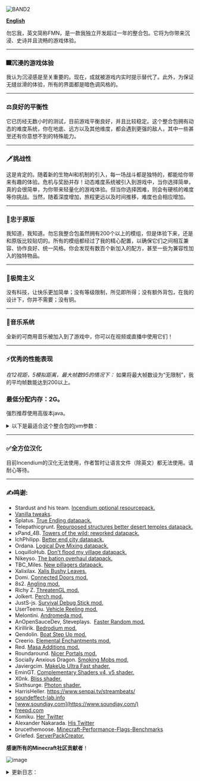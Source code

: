 
![BAND2](https://github.com/Rad586/Forget-Me-Not/assets/99306685/4bf45780-aa77-40ee-a769-95897a52e8e5)

[**English**](./README.md)

勿忘我，英文简称FMN，是一款我独立开发超过一年的整合包。它将为你带来沉浸、史诗并且流畅的游戏体验。

***
### **🎆沉浸的游戏体验**
我认为沉浸感是至关重要的。现在，成就被游戏内实时提示替代了。此外，为保证无缝丝滑的体验，所有的界面都是暗色调风格的。

***
### **⚖良好的平衡性**
它已历经无数小时的测试，目前游戏平衡良好，并且比较稳定。这个整合包拥有动态的难度系统，你在地底、远方以及其他维度，都会遇到更强的敌人，其中一些甚至还有你意想不到的特殊能力。

***
### **🗡挑战性**
这是肯定的。随着新的生物AI和机制的引入，每一场战斗都是独特的，都能给你带来有趣的体验。危机与奖励并存！动态难度系统被引入到游戏中，当你选择简单，真的会很简单，为你带来轻量化的游戏体验。但当你选择困难，则会有硬核的难度等你挑战。当然，随着深度增加，旅程更远以及时间推移，难度也会相应增加。

***
### **🌿忠于原版**
我知道，我知道。勿忘我整合包虽然拥有200个以上的模组，但是体验下来，还是和原版比较贴切的。所有的模组都经过了我的精心配置，以确保它们之间相互兼容、协作良好、统一风格。你会发现有数百个新加入的配方，甚至一些为兼容性加入的独特物品。

***
### **🎨极简主义**
没有科技，让快乐更加简单；没有等级限制，所见即所得；没有额外背包，在我的设计下，你并不需要；没有铜。

***
### **🎵音乐系统**
全新的可商用音乐被加入到了游戏中，你可以在视频或直播中使用它们！

***
### **⚡优秀的性能表现**
_在12视距，5模拟距离，最大帧数95的情况下：_
如果将最大帧数设为“无限制”，我的平均帧数能达到200以上。

### **最低分配内存：2G。**

强烈推荐使用高版本java。
<details>
<summary>以下是最适合这个整合包的jvm参数：</summary>
**默认分配6G，你可以根据需要自行修改xms和xmx的数值**。

`-Xms6G -Xmx6G -XX:+UnlockExperimentalVMOptions -XX:+UseShenandoahGC -XX:AllocatePrefetchStyle=1 -XX:ShenandoahGuaranteedGCInterval=1000000 -XX:+SegmentedCodeCache -XX:ReservedCodeCacheSize=188m -XX:NonProfiledCodeHeapSize=80m -XX:ProfiledCodeHeapSize=96m -XX:NonNMethodCodeHeapSize=12m -XX:MetaspaceSize=320m -XX:+AlwaysActAsServerClassMachine -XX:+AlwaysPreTouch -XX:+PerfDisableSharedMem -XX:+UseNUMA -XX:+UseNewLongLShift -XX:+UseVectorCmov -XX:+UseFastStosb -XX:-DontCompileHugeMethods -XX:+UseCompressedOops -XX:+UseCompressedClassPointers -XX:+UseLargePages -XX:+UseFastUnorderedTimeStamps -XX:+UseCriticalJavaThreadPriority`
</details>

***
### **✅全方位汉化**
目前Incendium的汉化无法使用，作者暂时让语言文件（除英文）都无法使用。请耐心等待。

***
### **✍鸣谢**: 
* Stardust and his team. [Incendium optional resourcepack.](https://modrinth.com/resourcepack/incendium-optional-resourcepack)
* [Vanilla tweaks](https://vanillatweaks.net/). 
* Splatus. [True Ending datapack.](https://modrinth.com/datapack/true-ending)
* Telepathicgrunt. [Repurposed structures better desert temples datapack.](https://modrinth.com/datapack/repurposed-structures-better-desert-temples-compat)
* xPand_4B. [Towers of the wild: reworked datapack.](https://modrinth.com/datapack/towers-of-the-wild-reworked)
* IchPhilipp. [Better end city datapack.](https://www.planetminecraft.com/data-pack/better-end-city-by-ichphilipp/)
* Ordana. [Logical Dye Mixing datapack.](https://modrinth.com/datapack/logical-dye-mixing)
* LoquilloHub. [Don't flood my village datapack.](https://modrinth.com/datapack/dfmv)
* Nikeyso. [The bation overhaul datapack.](https://modrinth.com/datapack/the-bastion-overhaul)
* TBC_Miles. [New pillagers datapack.](https://www.planetminecraft.com/data-pack/new-pillagers-better-structures/)
* Xalixilax. [Xalis Bushy Leaves.](https://modrinth.com/resourcepack/xalis-bushy-leaves)
* Domi. [Connected Doors mod.](https://modrinth.com/mod/connected-doors)
* 8s2. [Angling mod.](https://modrinth.com/mod/angling)
* Richy Z. [ThreatenGL mod.](https://github.com/Numelon-Softworks/ThreatenGL)
* Jolkert. [Perch mod. ](https://modrinth.com/mod/perch/version/1.0.0-1.19.2)
* JustS-js. [Survival Debug Stick mod.](https://modrinth.com/mod/survival-debug-stick)
* UserTeemu. [Vehicle Reeling mod.](https://modrinth.com/mod/vehicle-reeling/versions)
* Melontini. [Andromeda mod.](https://modrinth.com/mod/andromeda)
* AnOpenSauceDev, Steveplays.  [Faster Random mod.](https://modrinth.com/mod/faster-random)
* Kirillirik. [Bedrodium mod.](https://modrinth.com/mod/bedrodium)
* Qendolin. [Boat Step Up mod.](https://modrinth.com/mod/boatstepup)
* Creerio. [Elemental Enchantments mod.](https://modrinth.com/mod/elemental-enchantments)
* Red. [Masa Additions mod.](https://modrinth.com/mod/masaadditions)
* Roundaround. [Nicer Portals mod.](https://modrinth.com/mod/nicer-portals)
* Socially Anxious Dragon. [Smoking Mobs mod.](https://modrinth.com/mod/smoking_mobs)
* Javiergcim. [MakeUp Ultra Fast shader.](https://modrinth.com/shader/makeup-ultra-fast-shaders)
* EminGT. [Complementary Shaders v4, v5 shader.](https://modrinth.com/shader/complementary-unbound)
* X0nk. [Bliss shader.](https://modrinth.com/shader/bliss-shader)
* Sixthsurge. [Photon shader.](https://github.com/sixthsurge/photon?tab=MIT-1-ov-file)
* HarrisHeller. https://www.senpai.tv/streambeats/
* [soundeffect-lab.info](https://soundeffect-lab.info/)
* [www.soundjay.com](https://www.soundjay.com/)
* [freepd.com](https://freepd.com/)
* Komiku. [Her Twitter](https://twitter.com/RrrrroseAzerty)
* Alexander Nakarada. [His Twitter](https://twitter.com/thenakarada)
* brucethemoose. [Minecraft-Performance-Flags-Benchmarks](https://github.com/brucethemoose/Minecraft-Performance-Flags-Benchmarks)
* Griefed. [ServerPackCreator.](https://serverpackcreator.de/#/)

**感谢所有的Minecraft社区贡献者**！

![image](https://github.com/Rad586/Forget-Me-Not/assets/99306685/899561d2-07aa-4f2c-b20b-2034f9f81c56)

<details>
<summary>更新日志：</summary>


## **2.8.0**
  - 新增群系温度系统（kjs）当然也包括下界群系。
  - 怪物现在能通过击杀史莱姆/岩浆怪/村民/玩家来进化自身（kjs）。
  - 地下可能生成会移动的“矿石”（kjs）！
  - 用更加性能友好的方式实现了部分建筑的挖掘疲劳效果（kjs）.
  - 感谢 epic dungeons 模组带来的新地牢！
  - 新附魔：深渊诅咒（kjs）！它将根据你护甲上的诅咒种类提升伤害！
  - 发射器可以使用末影珍珠了（kjs）.
  - 感谢新版 andromeda 模组带来的工具提示动画！
  - 禁用了峡谷生成。
  - 降低了美西螈生成率，提升性能。
  - 用钗的灾厄村民现在只能固定格挡 7 点伤害。
  - 让所有自定义的“非常稀有”等级的附魔无法交易获取（kjs）。
  - 现在连锁闪电附魔与横扫之刃不兼容了（kjs）。
  - 修复了洞穴中生成猪的问题（拼写错误导致）。
  - 将常量声明移动到了对应的模块里（kjs）。
  - 恢复了长按攻击设定。
  - 把洞穴迷雾的颜色改成了黑色。
  - 新增了 waxable coral。
  - 更新了 faster random。
  - 更新了 emi。

## **2.7.1**
  - 新增了 threadengl，见 2.7.0。
  - 修复了地下城装备附魔的崩溃。
  - 用 this is what u need 替代了 show me what you got，预防可能的崩溃。
  - 修复了轮子配方。
  - 实现了 up we go 模组的内容，烟花现在能给实体提供升力了（kjs）。
  - 改变了高亮流浪商人的方式(kjs).
  - 优化了 kjs 代码里的代码生成。
  - 新增了 beautiful tnts。
  - 更新了 bad optimizations。
  - 更新了 immediately fast。
  - 更新了 furnace boost。
  - 更新了 appleskin。
  - 更新了 farmers delight。
  - 更新了 servercore。
  - 更新了 fabric language kotlin。
  - 更新了 boat break fix。
  - 更新了 emi。

## **2.7.0**
  - 酿造系统大升级！新增了66种药水及其合成配方（kjs）！小心，女巫也可能会投掷这些新药水！（kjs）!
  - 更多，更多附魔！新增了28个新附魔（kjs）！有的诅咒有时能发挥正面作用。
  - 劫掠者，卫道士，猪灵，猪灵蛮兵现在能使用不同武器，发挥其特长了（kjs）！
  - （还没有加，cf不通过）新增了 threatengl，为客户端带来了帧数的飞跃。
  - 感谢 options profile 模组带来的配置预设功能！
  - 重构了两次 js 代码，现在性能比以前还要更好（kjs）。
  - 重新构想并改进了战斗体验。现在你的攻击速度更快（牺牲了一些攻击力），并且能够无前摇地造成伤害。此外，你不再能“长按攻击”了。
  - 新增了 icterine。尽管我禁用了几乎全部成就，仍然留下了一些来保证 incendium 正常运作。
  - 新增了 geckolib armor compat。我也不懂这个能不能提升性能...
  - 回调了 tectonic 的地形高度修改。
  - 新物品：免死金牌（kjs）！这是一个下界版的不死图腾。你可以用金块合成它！
  - 不是新武器（上次忘说了）：吹雪！这是一把武士刀，可以通过潜行、疾跑、空中三种状态，组合剑技！由流浪者掉落。
  - 新武器：流火！这是一把杖形武器，能够生成并号令火球，发动致命的攻击！潜行右键可以将小火球合并，召唤大火球攻击敌人；普通右键可以号令单个火球攻击敌人！由尸壳掉落。
  - 新物品：恶魔之心！它能够复活你...吗？由凋灵骷髅或凋灵掉落！
  - 修复了原版 bug：现在末地→主世界的传送不会重置除了末地环境效果的药水效果了（kjs）。
  - 修复了原版 bug：玩家重新连接不会再重置药水效果的倍率了（kjs）。
  - 尝试修复了玩家血量为 NaN 的 bug（kjs）。
  - 不知道谁忘记给黄金钥匙和虚空钥匙加配方了。我保证它们现在能合成了。
  - 用 andromeda 里的神秘袋代替了神秘包裹。现在它可以到处丢了。
  - 用 andromeda 的解除骑乘特性代替了 kjs 里的实现。
  - 实现了一些苦力怕机制（kjs）, 开启了生物破坏游戏规则，移除了 health blast。
  - 用普通骷髅头颅替换了下界哨站的凋零骷髅头颅。
  - 重新配置了 terralith 的地下建筑的战利品表，顺手干掉了铜矿。
  - 溺尸可以在洞穴的水坑里生成了。
  - 你有可能遭遇幻术师伪装的劫掠者！这个劫掠者有点可疑（kjs）...
  - 每击杀玩家三次，末影龙都会恢复其最大生命值的50%。末影龙，我是来谈条件的...等等，啥？！
  - 将末影龙的伤害提升了约30%，桀桀桀~
  - 被末影龙击杀将减少你总计1点生命上限（kjs）。
  - 修复了末影龙最后一击时血量为 null 的问题（kjs）。
  - 末影之眼在掉落时会发光了(kjs)。
  - 移除了 无史莱姆块摔落伤害特性（kjs）。
  - 实现了物品掉落的腾空效果，移除了 droplight 及其附属（kjs）。
  - 更新了汉化。
  - 把 options.txt 移动到了 kubejs/config 文件夹里，防止覆盖用户配置（kjs）。
  - 现在红色下界砖及其变种将掉落普通下界砖，除非用精准采集。
  - 如果掉落虚空，你将会以6颗心为代价，传送回地表。
  - 通过预加载下界和末地，防止了首次进入的卡顿（kjs）。
  - 你现在不会出生在山地了。
  - 移除了 entity culling。
  - 移除了 nullscape。
  - 移除了 spoorn bounty mobs。
  - 移除了 spark。我也不知道自己为什么会忘记删...
  - 移除了 arrow entity loop drop。
  - 移除了 remove kjs default lang。
  - 新增了 morejs。
  - 新增了 stoneworks。
  - 新增了 texels paintings。
  - 新增了 show me what you got。
  - 重新加入了 fuel info。
  - 更新了 modernfix。
  - 更新了 immediately fast。
  - 更新了 faster random。
  - 更新了 bad optimizations。
  - 更新了 kubejs。
  - 更新了 emi。
  - 更新了 fancy menu。
  - 更新了 fabrication。

## **2.5.0**
  - 感谢 mobtimizations 带来的生物 AI 优化！
  - 感谢 nullscape 带来的末地群系更新！此外，优化了末地重力的实现（kjs）！
  - 优化了世界生成。一开始可能有点小卡（因为加载太快了），但很快会恢复正常。将区块构建线程限制至 2，减少了卡顿。简而言之：更少的群系细节，更快的世界生成。
  - 更新了 faster random。世界生成应该会快很多。旧存档的世界生成可能会有一些不连续。
  - 重写了脚本。有的运行速度得到了飞跃，有的可读性大大提升（kjs）。
  - 革新了附魔系统。铁砧的等级上限被锁定在了 50，但你不会再获得诅咒惩罚了。
  - 更广阔的地貌！
  - Progressive bosses 的功能已经被 be style wither 和 true ending 取代了。享受头目战吧！
  - 现在你可以切换开关自动拾取功能了！功能虽小，但大大提升了实用性。
  - 对一些群系的地物进行了去重，现在世界生成会更快更连续。
  - 修复了末地→主世界的传送触发死亡惩罚机制的问题（kjs）。
  - 特定怪物的攻击可能给予你负面效果！现在这些生物更有“个性”了！
  - 修复了时间命令扰乱血月事件的问题（kjs）。
  - 有发光效果时，受击将使吸引周围怪物的仇恨（kjs）。
  - 减少了破碎的热带草原和黑森林群系生成时造成的卡顿。
  - 用 async locator 代替了 structure essentials。
  - 优化了 servercore 的配置文件，减少了卡顿。
  - 稍微优化了猪灵的 AI。
  - 苦力怕在爆炸时可能产生药水效果云（kjs）。
  - 灾厄村民现在可能射击烟花火箭，甚至吹奏他们的山羊角（kjs）！
  - 感谢 flower patch 使花朵能像蜡烛一样放置！此外，这些花丛能够在世界中生成！
  - 感谢 swampier swamps 带来的更好的沼泽！此外，就像新版本的游戏那样，能发射带毒箭矢的骷髅也会在沼泽中生成！
  - 现在整合包不与小地图类模组冲突了（kjs）。
  - 感谢 totw modded 和我自己带来的指路石高塔变种！我懒得把我做的变种单独发一个数据包，你可以随便用就是了。
  - 感谢 hopo better ruined portals 带来的新结构！有一些结构本来是生成在地下的，但我把他们整上来了。此外，我还对它们做了一些平衡性调整。
  - 新的交通方式：拉车！你可以自己拉，也可以用马来拉！
  - 新的交通方式：滑翔之羽（kjs）！它将为你带来短暂的滑翔能力！
  - 现在你无法破坏被守护的容器了（但你仍然可以炸开，或用漏斗偷掉）。
  - 你现在无法在水中使用末影珍珠了（kjs）！
  - 鹦鹉现在不会在你跳跃时下肩！此外，如果你肩上有鹦鹉，你不会再受到摔落伤害（kjs）！新增了 perge 模组。
  - 现在你可以在生存模式合成并使用调试棒了（功能有限）！新增了 survival debug stick 模组。
  - 感谢群星模组带来的微存储功能！现在你可以像老版本那样，在合成栏存放物品！
  - 感谢 backported wolves 为我们带来新版本的变种狼！
  - 现在你最多同时拥有三只狼（kjs）。
  - 用于击杀生物的箭矢将会掉落自身。新增了 arrow entity loot drop 模组。
  - 传送门遗迹的箱子有小概率生成被诅咒的盔甲！小心，这些“生物”（或者说盔甲？）来自下界，能够破坏方块！
  - 现在你能够在无支撑方块的情况下放置梯子！新增了 lengthy ladders 模组。
  - 现在你可以通过潜行来伤害村民警卫。此外，攻击铁傀儡和村民需要潜行了（kjs）。
  - 新增了 vehicle reeling 模组。
  - 通过某种天才的方式实现了火把附火攻击。移除了 torch hit。
  - 修复了宠物驯服后生命不满的问题（kjs）。
  - 修复了 living things 模组的战利品表。
  - 修复了苦力怕爆炸给予无限假虚弱效果的问题（kjs）。
  - 船或矿车内的生物受到玩家攻击时会下船（kjs）。
  - 水下受击将降低玩家氧气值（kjs）。
  - 每 6 天，玩家都可以豁免一次致命伤害（kjs）。
  - 被驯服的实体现在不会死于“部分”伤害（kjs）。
  - 现在村民交易不会重置了，但注意，他们的交易不会随工作站改变而重置！此外，平衡了村民交易。
  - 使用“对应”工具攻击铁傀儡或雪傀儡将造成额外伤害（kjs）。
  - 着火时举盾将减少其耐久（kjs）。
  - 禁用了高压苦力怕生成。
  - 消灭了悦灵（性能原因）。
  - 启用了群星模组的磁铁。
  - 现在玩家死亡掉落物不会消失了（kjs）。
  - 实现了手动下船（kjs）。 移除了 this boat is mine。
  - 实现了睡眠增益（kjs）。 移除了 bed benefits。
  - 将牛奶桶的最大堆叠数量设为了 4.
  - 现在史莱姆块将完全防止摔落伤害（kjs）!
  - 现在右键追溯指南针和钟会有提示了（kjs）。
  - 禁用了村民跟随绿宝石的特性（性能原因）。
  - 移除了 combat enchantments（性能原因）。
  - 一些动物不再会消失了，享受农耕吧！
  - 改变了一些结构的盐和散布类型。
  - 消灭了村民航船和灾厄村民的丛林哨站的铜。
  - 纠正了脚本中的拼写错误（“dialouge”）（kjs）。
  - 整理分类了服务端脚本（kjs）。
  - 为刷怪笼和调试棒添加了提示（kjs）。
  - 新增了 kubejs additions。
  - 其他我忘记或懒得列出的细节。
  - 移除了 environmental creepers，它的功能已经在 majrusz's difficulty 中实现了。
  - 移除了 dragon fight，它会在龙战中途导致崩溃。
  - 移除了 glow inc sac，它的功能已经在 unaverage tweaks 中实现了。
  - 移除了 custom speed，它偶尔会导致崩溃。
  - 更新了 tectonic。
  - 更新了 andromeda。
  - 更新了 unaverage tweaks。
  - 更新了 fabrication。
  - 更新了 modernfix。
  - 更新了 immediately fast。
  - 更新了 bad optimizations。
  - 更新了 emi x2。
  - 更新了 fancymenu x3。
  - 更新了前置：fabric language kotlin, architectury, cupboard, konkrete and rhino。
  - 更新了 fabric loader。

## **2.3.0**
  - 怪物们的反击！掠夺者现在可能使用一次性的烟花攻击；怪物们可能成群出现；苦力怕拥有一定的爆炸抗性并可能携带负面效果；唤魔者可能使用他们的不死图腾；如果你击杀太多亡灵生物，怪物军团将会为它们报仇；击杀末影龙后，部分怪物将更加难缠。加入了 majruszs difficulty
  - 很多很多方块现在拥有“粗糙度”和“弹性”的设定，虽然这项改变很难察觉，但能让你的探索更加有趣！
  - 感谢 majruszs enchantments 带来的新附魔！
  - 通过 kubejs 实现了“有限的生命”的特性。移除了 limited lives
  - 修复了与超级血月相关的东西
  - 抹除了发光鱿鱼。用荧石粉，而不是发光墨囊！
  - 现在会有更多与下界合金相关的东西出现在下界的宝箱里
  - 削弱了龙装备
  - 禁用了灵魂吞噬者以及爆炸附魔
  - 为豹猫，青蛙，悦灵，蜜蜂和狐狸新增了战利品
  - 略微提升了宝箱怪的出现概率
  - 新增了游戏载入界面的转场效果
  - 为铁砧的小提示添加了文字描述
  - 为首次击杀铁傀儡，以及左键指路石新增了提示
  - 禁用了劫掠兽死亡动画（兼容性原因）
  - 修复了试验假人物品名未翻译的问题
  - 更新了 modernfix
  - 更新了 emi
  - 更新了 fancymenu x2
  - 更新了 fmndis

## **2.2.1**
//一些关键的修复
  - 修复了一个与 takes a pillage 相关的崩溃
  - 服务端现在能正常使用了
  - 修复了与 end island enderman 相关的格式错误
  - 一些减少卡顿的优化
  - 重新加入了 bad optimizations
  - 略微优化了启动时脚本
  - 修复了游戏不使用系统语言的问题
  - 更新了 fancymenu，应该修复了很多小的UI问题，同时更新了所有自定义UI来适应新版本
  - 改变了物品拾取提示的触发条件
  - 禁用了玻璃瓶投掷
  - 加入了 seamless loading screen
  - 为首个被破坏的木头加入了提示
  - 暂时移除了 progressive bosses（兼容原因）
  - 重新加入了 universal enchants. 
  - 禁用了蜘蛛护甲套装
  - 减少了树叶掉落物
  - 死亡掉落物品现在会发光
  - 移除了 custom splash screen
  - 移除了 remove reload screen

## **2.2.0**
//最后，高速区块加载与稳定高帧达成了和解。
  - 修复了一个与地下城护甲相关的崩溃
  - 修复了一个与村民交易配置相关的崩溃
  - 提升了区块加载速度
  - 为了更高的效率，用 stutter fix 取代了 smooth boot
  - 脚本优化
  - 为了更好的性能，禁用了树叶缓速
  - 移除了 FMNS（泰拉瑞亚史莱姆）。我受不了那些古怪的碰撞箱了
  - 为了更好的性能，禁用了水中气泡柱和熔岩飞溅效果
  - 引入了等级来削弱经验修补附魔
  - 提升了困难难度下，僵尸与骷髅的伤害，以及苦力怕的生命值
  - 降低了在小型飞艇中获得钻石的概率
  - 减少了制作追溯珍珠所需的末影珍珠
  - 僵尸村民得到了强化
  - 现在你能够用滚轮选定收纳袋的物品了。新增了 bundle scroll
  - 你现在能够将鱼放回水中了！
  - 改进了山脉生成！更新了 tectonic
  - 加入了提示音，以及载入提示
  - 改变了大型建筑的密码值和异种建筑间隔，它们现在（应该）不会和中型建筑生成在一块了
  - 加入了 presence footsteps。禁用了 auditory 的方块音效。挺酷的
  - 副手位盾牌在不使用时将自动隐藏。加入了 shield disruptor
  - 改进了前进（或后退）和跳跃镜头。加入了 camera overhaul
  - 改变了追溯指南针的给予时机
  - 修复了工具的选择与使用音效
  - 改进了穿刺附魔的描述
  - 修复了箱子提示
  - 为红石矿石和火把新增了提示
  - 移除了水下粒子
  - 提升了雨的透明度
  - 为了兼容性，移除了 universal enchants
  - 为了更好的性能，用 wolves with armor 替代了 armorful
  - 为了更好的性能，移除了 tumbleweed
  - 不会有怪物生成在空岛上了。享受风景吧
  - 移除了 mes
  - 移除了 fish on leash
  - 更新了 emi x2
  - 更新了 fabrication
  - 更新了 harvest with ease
  - 更新了 enchant tweaker

## **2.1.2**
  - 为环境音效添加了音调变种！ 
  - 新的灾厄村民！加入了 takes a pillage
  - 大改了追溯珍珠，现在它用起来舒服多了
  - 更好的末地龙战！加入了 true ending 数据包
  - 革新了饥饿值生命回复系统，就和 combat test 里的一样！加入了 good oi' regen
  - 新的海上结构供你探索！加入了 dungeons arise seven seas
  - 末地建筑现在不会再生成在主岛上了
  - 在脚本中用玩家进度代替了持久数据，应该能避免死亡重置的问题了
  - 袭击中的灾厄村民可能会穿着护甲。用 armorful 代替了 wolves with armor
  - 新的史莱姆机制与动画。加入了 luna slimes
  - 禁用了紫水晶生长。紫水晶应该是稀缺资源，而不是可大量刷取的玩意儿
  - 修复了玩家的起始脚本在服务端运行的问题
  - 移除了铁傀儡和狼的自然回血
  - 写了个玩家进度清除器，防止玩家数据里存太多东西
  - 再也不用担心一次破坏太多方块！加入了 relaxed instabreak，当然还有关于它的小贴士
  - 20 以上的生命值现在合到一条展示。加入了 colorful hearts 
  - 加入了风滚草！
  - 加入了新的末地结构
  - 把自定义村民交易带回来了
  - 降低了袭击者的跟随半径
  - 大幅减少了箱子中出现的石英
  - 更好的史莱姆攻击效果
  - 修复了关于末影龙的提示
  - 新增了：黑曜石、草、马、羊驼、狼和紫水晶母岩的提示
  - 物理模组的彩蛋特性现在已经无法触发了。很多人误触按键，按钮乱飞，现在再也不会了
  - 你不会再出生在海洋群系中了
  - 禁用了一些环境音效，还有守卫者的诅咒音效（很吵）
  - 加入了 bad optimizations，应该能带来一些性能提升
  - 加入了 unaverage tweaks 
  - 加入了随机化默认烟花。新年快乐！
  - 更新了 andromeda x2
  - 更新了 modernfix x2 
  - 更新了 emi 
  - 更新了 fabrication x3 
  - 更新了 go fish 
  - 移除了 piglin safety（功能重复）
  - 移除了 better hidden chat（不再需要）
  - 移除了 eldritch mobs（导致 bug）
  - 移除了 spark，这个模组仅用于测试

## **2.1.1**
  - 修复了船和矿车无法使用的问题
  - 亡灵诅咒现在与黑暗诅咒不兼容
  - 金钥匙可以被烧炼回收成金锭了
  - 为金钥匙和兔子皮添加了游戏内提示
  - 将工作台的工具提示换成了游戏内提示

## **2.1.0**
  - 将指南替换为了游戏内的实时提示
  - 通过 kubejs 实现了游戏后台的一堆东西。移除了 FTB 任务及其依赖。这花了一些时间，但值得
  - 重新加入了原版音乐！一共 43 首！
  - 为锻造台、铁砧、工作台和祛魔台添加了提示按钮
  - 修复了一处稀有的，因末影珍珠导致的崩溃
  - 修复了一个经验复制手段。小心束魂附魔和绑定诅咒的组合！
  - 附近有怪物时，你无法打开箱子！但是你可以使用金钥匙强行打开它们
  - 僵尸现在能够拾起或生成时自带物品并投掷它们！它们也许不太聪明，但总会有办法的
  - 为工作台和附魔台添加了工具提示
  - 降低了从猪灵蛮兵掉落特殊装备的概率
  - 提高了骷髅的伤害。*狙击手就位*
  - 重新绘制了染料的贴图，现在看起来更贴合原版了
  - 为难度选择界面添加了提示
  - 为首次重生，首次破坏石头，首次破坏深层铁矿石，首次进食，首次拾起灵魂之星，首次攻击僵尸，首次攻击骷髅，首次攻击苦力怕，首次攻击史莱姆（或岩浆怪），首次攻击村民警卫等等事件添加了提示。在游戏里试试就知道了
  - 恶魂死亡爆炸，同时配备了新的死亡动画。好玩，哈哈。
  - 大幅加强了成年僵尸村民，但小僵尸村民不会主动攻击你。此外，还降低了村民被感染为僵尸村民的概率
  - 降低了守卫者移动速度
  - 移除了高山群系中的部分地表铁矿石
  - 修复了橡木船名字。世界上只有一种船
  - 修复了物品展示框的显示问题。不知道为啥我把它关掉了
  - 附魔金羽毛可能出现在高塔的箱子里了
  - 降低了床的爆炸强度
  - 削弱了手斧
  - 移除了 llama steeds它的功能在 tweakeroo 中已经被实现了
  - 移除了失落城镇建筑的氧化铜装饰建筑
  - 更新了 andromeda x2
  - 更新了 waystone
  - 更新了 fabricatio
  - 更新了 fabric api

## **2.0.0**
  - Boss音乐和credit界面音乐回归！ 
  - 降低了末影龙自然回血以及龙息攻击频率
  - 将进化附魔的等级上限设置为了Ⅱ
  - 修复了下界合金巨锤和长枪的升级配方
  - 修复了灵魂之星分解配方
  - 再次消灭了最后的一点铜矿
  - 降低了末地外岛变种末影人的追踪半径
  - 更新了MakeUp shader，不会在特定月相出现黑屏了
  - 现在禁用了世界地图、小地图模组。很多人用它们传送作弊
  - 一些游戏规则优化
  - 更新了recipe essentials 
  - 更新了EMI x2 
  - 更新了Harvest with ease 
  - 更新了fabication 
  - 更新了BOMD 
  - 更新了modernfix 

## **2.0.0b**
//欢迎来到一个全新的，充满生机的世界，留下更多美好的回忆吧。
  - 更壮丽的地形生成与自然音效
  - 更多建筑以及更优的建筑生成
  - 游戏的版本由 1182 迁移到了 1192
  - 更优的性能
  - 更好的平衡
  - 更少的模组

## **1.3.3**
  - 添加了新的音乐！它们都来自于Komiku，一位非常棒的艺术家！
  - 为指南添加了翻译键。一本指南，多种语言！
  - 大改了默认的物品附魔
  - 更新了附魔组别
  - 新增了audio engine tweak。这应该能够修复与声音池相关的bug
  - 禁用了村民警卫的副手物品。这应该能修复那些少见的大卡顿
  - 远程攻击现在能够无视无敌帧。多重射击现在与无限，力量与虚空射击不兼容了。远程怪物现在更强了
  - 更长的死亡物品消失事件（20分钟）
  - 清理了一些kubejs的代码
  - 更新了地下城武器模组的武器描述
  - 禁用了漂浮射击。有漂浮射击Ⅲ后，你可以到处乱飞
  - 降低了度过超级血月所需的击杀数
  - 新增了bastion overhaul
  - 常规指路石高塔的梯子现在直通塔顶
  - 幻翼现在无法穿过方块了
  - 用深层金矿石代替了沙漠海底神殿变种里的粗金块
  - 减小了下界矿石的生成规模。下界挖矿的收益太高了
  - 破坏你自己的指路石现在只会掉落一个灵魂之星了。但第一次破坏会返还两个
  - 将不死族海盗船的海豚骑士换成了守卫者骑士
  - 新增了no more underwater dismount。现在真的会有守卫者骑士了
  - Shiraz palace中的怪物不会再掉落护甲了，且其中的凋零骷髅被替换为了普通骷髅，它们现在持有带冲击附魔的弓
  - 禁用了零重力附魔
  - 降低了主世界陆地海底神殿变种的生成率
  - 焦黑矿井现在生成于雪原群系中
  - 指路石现在永远只会消耗1级经验
  - 降低了流毒嵬中，灼炎僵尸的生成权重和数量。降低了灼炎僵尸的跟随距离
  - 降低了灾厄村民的跟随距离
  - 移除了去强制加载的操作
  - 移除了FMND。将它的维度提取成了一个数据包
  - 附魔台现在不需要书来合成了。没有书，这就是百分百的魔法
  - 将投射物的可视距离改为80，它们现在不会在低模拟距离下看起来有问题了
  - 移除了seperated leaves。它让丛林里的小灌木秃顶了
  - 提升了fmn tweaks的载入优先级
  - 清理了自定义和汉化包内的文件，也许提升了启动速度
  - 降低了刷怪笼检测半径，略微提升了性能
  - 可投掷的碗和荧石粉
  - 让地下城武器和护甲的描述更暗，提升可读性
  - 将起始信息的通知消息转移到了动作栏上
  - 将月相事件的通知消息转移到了动作栏上
  - 移除了aquatictorches

## **1.3.2**
  - 修复了袭击中的巨大卡顿。禁用了唤魔者和卫道士的死亡动画
  - 提升了最低受到摔落伤害的高度。新增了minfalldistance
  - 修复了沙层材质。更新了FMNIW. 
  - 修复了一个刷经验的方法。禁用了灵魂水晶拆解
  - 汉化了旅行者地图
  - 右键钟来高亮袭击者十分钟
  - 将ice tower和castle的铜块换成了各种海晶石块
  - 铁傀儡和猫现在能够行走在细雪上（听起来有点怪），且免疫寒冷伤害
  - 禁用了鲨鱼和鲸鱼生成。我们不需要这些在水下疯狂自转的大块头
  - 增加了卫道士的移动速度
  - 调整了寒冷群系的战利品表
  - 削弱了地下城护甲的速度加成。削弱了雪之护甲套装
  - 禁用了莽撞附魔。前期太冲，后期太强
  - 减少了死亡物品扩散半径。现在你不会满地爆物品了
  - 减少了shiraz palace和scorched mines的战利品
  - 防止玩家误伤村民守卫（你仍然可以用打火石激怒他们）。不过你不会想和他们干架的，相信我
  - 玩家现在在死亡时会掉落更多经验
  - 现在饥饿的消耗速度都和普通模式下一样了
  - 将指路石传送等级消耗上限设置为2
  - 削弱了咯笑扫帚。禁用了咯笑扫帚的合成配方
  - 调整了铁砧回收配方
  - 作物堆叠上限上升到了72
  - 移除了钻石的堆叠限制
  - 提升了村民守卫护甲的耐久度
  - 禁用了desert ruin的生成
  - 降低了仙人掌果生成率
  - 移除了terralith建筑中的铜
  - 更新了黄金羽毛的效果。现在会有一个小小的抬升了！
  - 延长了收纳袋消失时间
  - 为之前新增的动物修改了死亡动画
  - 移除了沙层战利品表
  - 移除了重装兵的皮革掉落
  - 更新了modernfix. 
  - 移除了日志中的配方错误信息
  - 更新了structure essentials
  - 为提升载入速度，清理了一些不被使用的材质。更新了FMN animals。更新了FMND
  - 更新了FTB Quests
  - 移除了whereisit。我不认为加了那么多新物品
  - 移除了fabric shield lib. 

## **1.3.1**
//亡羊补牢，为时不晚。
  - 更新了群系标签，提升了兼容性
  - 回滚了血条展示样式
  - 新增了鲜血大剑和猩红王冠。猪灵蛮兵小概率掉落。
  - 调整了胡萝卜模式的增益曲线
  - 将immersive weathering替换为了FMNIW，改善了性能
  - 新增了Yungs Better End Island
  - 禁用了Andromeda的自动作物种植，因为已经有对应模组了（性能更优）
  - 回滚了seperate leaves的版本，比新版快一些些
  - 玩家登录时移除所有强制加载区块，改善性能
  - 修复了金粒和金锭的烧炼及熔炼回收配方。
  - 移除了日落综合症。这个机制有些问题。
  - 禁用了刷怪笼中的生物渲染，因为它与光影有冲突，还会导致破坏时短暂的卡顿
  - 修复了按下shift时，铁制盔甲在锻造台中的错误摆放。调整了板甲配方。
  - 村民警卫，驯鹿，胡秃鹫，还有所有种类的羊，鸡，兔子都可以在细雪上行走，且免疫寒冷伤害了
  - 可投掷的玻璃瓶。没人会不爱这个特性的
  - 因为Andromeda模组，现在你能够用矿车采掘整个箱子（包括内容物）了
  - 减半了末影龙的自然生命回复
  - 降低了精英怪生成率
  - 降低了胡秃鹫的生成权重
  - 调整了收纳袋配方。追兔子很累
  - 皮革靴子现在自带摔落保护Ⅰ
  - 修复了犀牛的战利品表
  - 降低了岩浆史莱姆的刷新率
  - 削弱了小僵尸、小封冻僵尸、小灼炎僵尸和小尸壳
  - 削弱了蓝色史莱姆
  - 增加了山羊毛皮→羊毛配方。山羊现在能掉落羊肉了
  - 冰河猎人现在可能掉落坚固登山套装中的一个装备
  - 清除了所有配方成就
  - 用绯红菌核代替了猩红山脉的深层红石矿石
  - 设计了路径点创建界面的暗色界面
  - 现在锻造台能用镐子挖了，烟熏炉能用斧头挖了
  - 改变了附魔攻击粒子和暴击粒子
  - 略微调整了黄金羽毛和村民警卫的头盔的材质
  - 禁用了bliss的物理模组兼容。它们本来就兼容
  - 移除了improved stations。真的有人用过这些半砖工作站吗？
  - 移除了YDM's weapon master. 
  - 移除了kiwi，它是用于测试的

## **1.3.0**
//细节定成败。
  - 修复了胡萝卜模式。我一直没注意到这个问题，直到我做了一堆吃的，然后生命值上限一点没提
  - 标签化合成。没有日志刷屏，更好的兼容性，更加合理。仍然有一些无法语法分析的配方，但这是另外一个模组的问题，相信我，它们什么影响都没有
  - 为警卫村民定制了独特的装备！并且他们现在不会一直吃吃吃了
  - 修改了地下城护甲的工具提示。现在它描述的是对应套装的能力
  - 修复了部分群系的生物生成。现在那些群系不会只生成猪和史莱姆了。这是一些误拼写的ID和重复的键值导致的。抱歉！如果仍有此类问题，请向我汇报。
  - 革新了使用小刀击杀的动物掉落物
  - 出于平衡原因，移除了spoorn bounty weapons
  - 修复了100天事件的维度锁
  - 更新了指南。新增了“日落综合症”
  - 禁用了mining dimensions模组的附魔。用FMND替代了mining dimensions
  - 修复了长时间游玩导致的受伤延迟问题，大概
  - 修复了狼和铁傀儡的自动生命回复
  - 新增了畜肉肉片及其配套的食用动画以适配农夫乐事
  - 修复了C2ME关于矿石生成率的日志刷屏
  - 用nerb替代了no recipe book，提升了性能
  - 禁用了紫水晶傀儡的生成。本来它会生成在针叶林里...
  - 新增了Narrus Yeetus，移除了rebind narrator。大概增加了启动速度
  - 新增了removee2jworldgen
  - 为什么不是铁避雷针呢？
  - 用黄金羽毛替换了高塔的缓降药水
  - 略微提高了死亡惩罚
  - 修复了寒冰补给箱的战利品表
  - 修改了灵魂之星的工具提示
  - 指路石现在可以被合成了
  - 为几乎所有生物掉落添加了"killed_by_player"的条件
  - 无精英末影龙和凋零
  - 禁用了僵尸投手的生成
  - 降低了地狱中，恶魂的生命值
  - 削弱了小僵尸疣猪兽
  - 提高了地下城武器的出现率，降低了简单刀剑武器的出现率
  - 管道哨兵现在可能掉落末影之眼
  - 沙漠烈焰人现在可能掉落烈焰粉和金锭
  - 移除了废弃矿井中的绳子战利品
  - 移除了海盗船上的红石战利品
  - 移除了更好的要塞中的红石战利品
  - 将劫掠兽重新加入了劫掠事件中
  - 蝎子现在能够生成在雨林中
  - 为鲸鱼添加了生成消耗
  - 拓展了可作为石头来合成的物品
  - 降低了秃鹫和胡秃鹫的索敌距离
  - 降低了部分水生生物的速度
  - 起始提示
  - 为更多生物更新了受击粒子
  - 修复了仙人掌果的配方
  - 禁用了living things和earth to java mobs中的血量递增
  - 一些数不上名来的小修复
  - 武器化的门
  - 更新了redirector
  - 更新了the impossible library
  - 更新了FTB teams. 
  - 新增了complementary v5光影
  - 新增了Bliss光影

## **1.2.3**
  - 从灾厄巡逻队中移除了劫掠兽
  - 修复了rotten creatures的怪物生成问题，它的配置文件本来是无效的
  - 禁用了精英怪物的加速和冲刺能力
  - 降低了连锁挖矿的饥饿消耗
  - 提高了紫水晶傀儡生成在紫水晶洞中的概率
  - 石英现在是概率掉落了
  - 降低了青金石的掉落量
  - 禁用了咸水鳗鱼和鹦鹉螺的生成
  - 提升了卫道士和猪灵蛮兵的移动速度
  - 削弱了困难模式下的警卫村民
  - 略微降低了困难难度下的骷髅血量
  - 调整了羽人、瑾瑜、苦力怕、海洋、图腾、烈焰、巨龙、芝士、寒冰之心的合成配方
  - 调整了铁砧回收配方
  - 禁用了附魔金苹果的合成
  - 移除了风袭山丘的铜矿生成
  - 移除了巫妖塔的红石生成
  - 降低了CIT的检查频率，提升了少许性能
  - 替代了部分advanced compass中的材质，大概能提升渲染性能
  - 警卫村民现在不会把铁巨剑作为武器了
  - 新增了fish no stuck. 
  - 为铁傀儡调整了死亡动画
  - 调整了青金石在附魔台上的展示动画。现在它们看起来不会那么像掉落物了
  - 调整了魔法火焰的破坏效果
  - 更新了JEI的汉化
  - 更新了Living Things. 
  - 改变了illager invasion模组的某些材质来适配整合包

## **1.2.2**
  - 禁用了一刷经验的方法，禁用了灵魂水晶的堆叠
  - 基于难度的头目属性和维度怪物属性
  - 基于时间的怪物难度（从第40天开始增加）
  - 新增了Just Enough Farmers Recipes。我居然忘记了……
  - 新增了redirectionor，更新了redirectionor
  - 禁止了因长时间不睡眠而生成的幻翼
  - 修复了无法在工作台上快捷合成的问题。移除了visual workbench
  - 延长了闲置FPS降低的等待时间
  - 提升了死亡惩罚
  - 降低了史莱姆额外掉落出现的概率
  - 削弱了小疣猪兽
  - 回调了灼炎僵尸的属性
  - 禁用了冻结附魔
  - 降低了独特级武器在箱子中的开出率
  - 降低了灼炎僵尸在绯红森林中的生成率
  - 调整了渔获
  - 降低了钓上钻石鱼的权重
  - 新增了Logical Dye Mixing数据包
  - 禁用了更好的废弃矿井中的红石矿生成
  - 禁用了女巫的红石掉落
  - 禁用了普通劫掠者的绿宝石掉落
  - 为easy anvils设计了暗色界面
  - 为上色模组添加了汉化
  - 更简洁的物品标签
  - 更新了modren fix
  - 更新了Illager Invasion
  - 更新了三次fabrication
  - 更新了两次separated leaves

## **1.2.1**
//1.2.1侧重于bug修复以及性能提升
  - 修复了指路石无法生成在下界和末地高塔上的问题
  - 末地掉入虚空的玩家现在能够掉回到主世界了
  - 新增了servercore，移除了get it together drops. 
  - 修复了建筑中灯笼含水的问题。移除了Lanterns Belong On Walls
  - 移除了project: save the pets
  - 移除了sneaky curses
  - 移除了extended armor bars
  - 禁用了怪物的狂暴和分身能力
  - 禁用了魔鬼鱼，骨蛛和海马的生成
  - 禁用了泥浆湖生成
  - 新增了separated leaves
  - 附魔之瓶现在无法作为祛魔台的催化剂了。新增了灵魂之星分解为附魔之瓶的配方
  - 劫掠兽不会再出现在劫掠队伍中了。无精英劫掠兽
  - 拓展了灵魂之星掉落的生物击杀列表
  - 调整了木乃伊僵尸的生成群系，它们现在不会生成在沙滩上了
  - 移除了原版箱子中的红石
  - 禁用了攀岩僵尸的生成
  - 火焰保护附魔无法再被应用到物品上
  - 削弱了无名之刃和坚挺暴风刃
  - 降低了灼炎僵尸的生命值
  - 略微降低了绯红森林和灵魂沙峡谷的灼炎僵尸的生成规模
  - 移除了叛节套装的配方
  - 新增了自定义心的食用动画
  - 更干练的方块破坏粒子
  - 调整了畜肉的材质以贴近原版风格
  - 调整了南瓜头套的视觉效果，现在它更像墨镜了

## **1.2.0**
  - 新增了维度
  - 新增了群系特有的生物变种
  - 基岩现在被黑曜石替换了
  - 更新了维度音乐
  - 平衡了头目战
  - 更新了指南
  - 禁用了延龄草的生成。移除了药草
  - 现在伐木模式无须手持斧头了
  - 禁用了better animals plus的头颅掉落
  - 修复了物品展示框。移除了Click Through
  - 无精英头目
  - Disabled regen ability of elite mobs. 
  - 禁用了原始针叶林的铜矿生成
  - 提升了守卫者坐骑能力的概率
  - 更多铁级的武器
  - 现在你需要用农夫乐事中的小刀或锄头来破坏草，获取小麦种子
  - 更新了Modern Fix.
  - 更新了Andromeda
  - 更新了IlmusuEnchantments
  - 更新了Fabric Language Kotlin
  - 调整了独立实体视距
  - 更新了e4mc

## **1.1.1**
  - 修复了宝箱怪概率不正常的问题
  - 修复了骑乘时的hud
  - 修复了铲子的挖掘速度
  - 提升了死亡惩罚
  - 无精英泰拉瑞亚史莱姆，僵尸水手，骷髅水手和甲虫
  - 沙漠烈焰人现在不会掉落红石粉了
  - 禁用了指南针上，illager invasion模组的灾厄村民显示
  - 降低了泰拉瑞亚史莱姆的生成率
  - 稍微降低了宝箱的生成率
  - 禁用了副手的火把点燃
  - 禁用了帕秋莉手册的合成
  - 更新了Modernfix. 
  - 更新了IllagerInvasion
  - 更新了IlmusuEnchantments. 
  - 三叉戟从虚空返回更快了
  - 悄悄更新了指南
  - 移除了Removed Super Duper Vanilla光影，因为我的预设太烂了

## **1.1.0**
  - 终于！泰拉瑞亚史莱姆现在无法从超远距离攻击到玩家了
  - 增加了头目的独特战利品
  - 修复了部分战利品表，现在不会有缺失的物品或无法附魔的附魔书了
  - 革新了建筑生成率
  - 更好的头目战
  - 自定义村民交易
  - 自定义猪灵交易
  - 末影人现在能够使用末影珍珠
  - 重新加入并更新了UniversalEnchants
  - 新增了BetterTridents
  - 更新了指南
  - 减少了血月中怪物的血量
  - 提升了死亡惩罚
  - 修复了部分群系的怪物生成
  - 降低了附魔石掉率
  - 无精英末影人和蠹虫
  - 村民降价上限设定为60%
  - 更新了IlmusuEnchantments，现在它的配置文件有效了
  - 附魔去重
  - 减少了樱花谷地和樱花林的怪物生成
  - 猪灵现在能被更多物品吸引注意力
  - 更多村庄英雄礼物
  - 删除了战利品箱中的红石
  - 圆石→石头压力板配方
  - 僵尸水手现在不会掉落铜锭了
  - 被掷出的染料现在能染色更多方块了
  - 可投掷铁砧
  - 更新了Andromeda。这是个好模组
  - 更新了PuzzlesLib. 
  - 移除了AxesAreWeapons. 
  - 降低了怪物破坏方块的间隔
  - 稍微改变了经验条的外观
  - 移除了Removed ItemBlacklist。忘删了
  - 无植物偏移
  - 更矮的草
  - 移除了FPS-Monitor. 
  - 移除了Naiy. 
  - 更新了Balm. 

## **1.0.1**
  - 修复了下界的岩浆史莱姆生成率
  - 修复了末地龙战中发生的崩溃

## **1.0.0**
  - 重新加入了一些模组，它们现在被加入到了curseforge信任模组列表中
  - 修复了一直发送的错误信息
  - 新增了100天的目标事件
  - 新增了EasyAnvils
  - 新增了livingThings
  - 新增了IllagerInvasion
  - 新增了UniversalBoneMeal
  - 新增了LeavesBeGone
  - 新增了BetterSafeBed
  - 更新了IlmusuEnchantments
  - 更新了AxesAreWeapons
  - 更新了MouseWheelie
  - 更新了PuzzlesLib
  - 移除了Chunky
  - 移除了IllagerExpansion
  - 移除了MonstersInTheCloset
  - 移除了AnvilFix
  - 暂时移除了UniversalEnchants
  - 削弱了恶魂
  - 为部分生物改进了死亡动画
  - 更新了指南
  - 为更多下界合金物品添加了防火特性
  - 更新了BetterEnchantBook的配置文件
  - 移除了Herobrine
</details>
